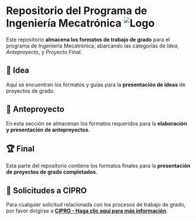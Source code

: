 # Repositorio del Programa de Ingeniería Mecatrónica ![Logo](url-del-logo-aquí)

Este repositorio **almacena los formatos de trabajo de grado** para el programa de Ingeniería Mecatrónica, abarcando las categorías de *Idea*, *Anteproyecto*, y *Proyecto Final*.

## 📝 Idea

Aquí se encuentran los formatos y guías para la **presentación de ideas** de proyectos de grado.

## 📄 Anteproyecto

En esta sección se almacenan los formatos requeridos para la **elaboración y presentación de anteproyectos**.

## 🏆 Final

Esta parte del repositorio contiene los formatos finales para la **presentación de proyectos de grado completados**.

## 📢 Solicitudes a CIPRO

Para cualquier solicitud relacionada con los procesos de trabajo de grado, por favor dirigirse a [**CIPRO - Haga clic aquí para más información**](http://url-a-cipro.com).


